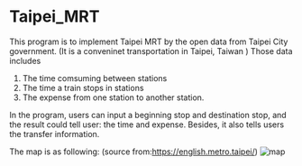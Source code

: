 # Taipei_MRT
This program is to implement Taipei MRT by the open data from Taipei City government. (It is a conveninet transportation in Taipei, Taiwan )
Those data includes

1. The time comsuming between stations
2. The time a train stops in stations
3. The expense from one station to another station.

In the program, users can input a beginning stop and destination stop, and the result could tell user: the time and expense.
Besides, it also tells users the transfer information.

The map is as following: (source from:https://english.metro.taipei/)
![map](https://user-images.githubusercontent.com/24763190/126903414-e9ebc4fb-a483-46c9-9156-8387d724b018.png)
